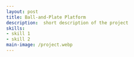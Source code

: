 ```yaml
---
layout: post
title: Ball-and-Plate Platform
description:  short description of the project
skills: 
- skill 1
- skill 2
main-image: /project.webp 
---
```

